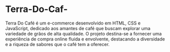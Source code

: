 # Terra-Do-Caf-
Terra Do Café é um e-commerce desenvolvido em HTML, CSS e JavaScript, dedicado aos amantes de café que buscam explorar uma variedade de grãos de alta qualidade. O projeto destina-se a fornecer uma experiência de compra online fluida e envolvente, destacando a diversidade e a riqueza de sabores que o café tem a oferecer.
